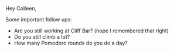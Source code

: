 Hey Colleen,

Some important follow ups:
- Are you still working at Cliff Bar? (hope I remembered that right)
- Do you still climb a lot?
- How many Pomodoro rounds do you do a day?
